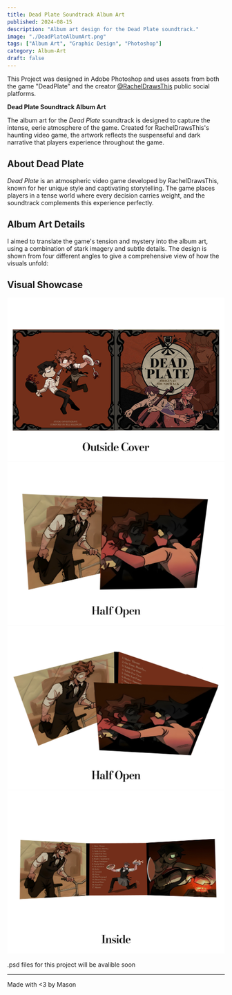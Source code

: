 ```yaml
---
title: Dead Plate Soundtrack Album Art  
published: 2024-08-15  
description: "Album art design for the Dead Plate soundtrack."  
image: "./DeadPlateAlbumArt.png"  
tags: ["Album Art", "Graphic Design", "Photoshop"]  
category: Album-Art  
draft: false
---
```

This Project was designed in Adobe Photoshop and uses assets from both the game "DeadPlate" and the creator [@RachelDrawsThis](https://x.com/racheldrawsthis) public social platforms.

**Dead Plate Soundtrack Album Art**

The album art for the *Dead Plate* soundtrack is designed to capture the intense, eerie atmosphere of the game. Created for RachelDrawsThis's haunting video game, the artwork reflects the suspenseful and dark narrative that players experience throughout the game.

## About Dead Plate

*Dead Plate* is an atmospheric video game developed by RachelDrawsThis, known for her unique style and captivating storytelling. The game places players in a tense world where every decision carries weight, and the soundtrack complements this experience perfectly.

## Album Art Details

I aimed to translate the game's tension and mystery into the album art, using a combination of stark imagery and subtle details. The design is shown from four different angles to give a comprehensive view of how the visuals unfold:

## Visual Showcase

![Closed (Outside View)](https://github.com/11ason/Sitefiles/blob/main/DeadPlateClosed.png?raw=true)
![Half-Open (Front View)](https://github.com/11ason/Sitefiles/blob/main/DeadPlateFront.png?raw=true)
![Half-Open (Top View)](https://github.com/11ason/Sitefiles/blob/main/DeadPlateTop.png?raw=true)
![Open (Inside View)](https://github.com/11ason/Sitefiles/blob/main/DeadPlateInside.png?raw=true)

.psd files for this project will be avalible soon

---

Made with <3 by Mason
